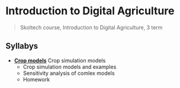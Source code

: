 # Introduction to Digital Agriculture
> Skoltech course, Introduction to Digital Agriculture, 3 term

## Syllabys 


* [__Crop models__](./Crop_models) Crop simulation models
    * Crop simulation models and examples
    * Sensitivity analysis of comlex models
    * Homework